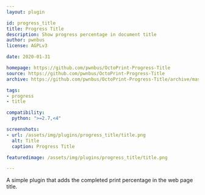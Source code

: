 ```yaml
---
layout: plugin

id: progress_title
title: Progress Title
description: Show progress percentage in document title
author: pwnbus
license: AGPLv3

date: 2020-01-31

homepage: https://github.com/pwnbus/OctoPrint-Progress-Title
source: https://github.com/pwnbus/OctoPrint-Progress-Title
archive: https://github.com/pwnbus/OctoPrint-Progress-Title/archive/master.zip

tags:
- progress
- title

compatibility:
  python: ">=2.7,<4"

screenshots:
- url: /assets/img/plugins/progress_title/title.png
  alt: Title
  caption: Progress Title

featuredimage: /assets/img/plugins/progress_title/title.png

---
```


A simple plugin that adds the completed print percentage in the web page title.
